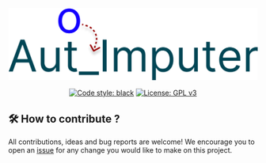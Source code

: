 <div align="center">

![Streamlit Prophet](figures/Logo_figma.png)

<!-- [![Streamlit App](https://static.streamlit.io/badges/streamlit_badge_black_white.svg)](link here) -->

[![Code style: black](https://img.shields.io/badge/code%20style-black-000000.svg)](https://github.com/psf/black)
[![License: GPL v3](https://img.shields.io/badge/License-GPLv3-blue.svg)](https://www.gnu.org/licenses/gpl-3.0)

</div>

<!-- mp4 example -->

<!-- figma figure: original data -> arrow -> new data, highlight missing with red, imputed with green. -->

## 🛠️ How to contribute ?

All contributions, ideas and bug reports are welcome! 
We encourage you to open an [issue](https://github.com/artefactory-global/streamlit_prophet/issues) for any change you would like to make on this project.






